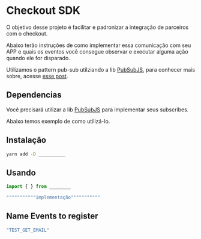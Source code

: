 # Checkout SDK

O objetivo desse projeto é facilitar e padronizar a integração de parceiros com o checkout.

Abaixo terão instruções de como implementar essa comunicação com seu APP e quais os eventos você consegue observar e executar alguma ação quando ele for disparado.

Utilizamos o pattern pub-sub utilziando a lib [PubSubJS](https://github.com/mroderick/PubSubJS), para conhecer mais sobre, acesse [esse post](https://blog.matheuscastiglioni.com.br/trabalhando-com-eventos-no-javascript/).

## Dependencias
Você precisará utilizar a lib [PubSubJS](https://github.com/mroderick/PubSubJS) para implementar seus subscribes.

Abaixo temos exemplo de como utilizá-lo.

## Instalação

```bash
yarn add -D __________
```

## Usando

```javascript
import { } from ________

"""""""""""implementação"""""""""""
```

## Name Events to register
```javascript
"TEST_GET_EMAIL"
```